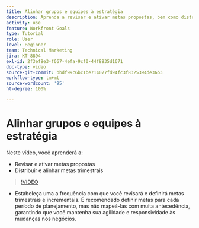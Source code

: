 ```yaml
---
title: Alinhar grupos e equipes à estratégia
description: Aprenda a revisar e ativar metas propostas, bem como distribuir e alinhar metas trimestrais usando o [!DNL   Goals].
activity: use
feature: Workfront Goals
type: Tutorial
role: User
level: Beginner
team: Technical Marketing
jira: KT-8894
exl-id: 2f3ef8e3-f667-4efa-9cf0-44f8835d1671
doc-type: video
source-git-commit: bbdf99c6bc1be714077fd94fc3f8325394de36b3
workflow-type: tm+mt
source-wordcount: '95'
ht-degree: 100%

---
```


# Alinhar grupos e equipes à estratégia

Neste vídeo, você aprenderá a:

* Revisar e ativar metas propostas
* Distribuir e alinhar metas trimestrais

>[!VIDEO](https://video.tv.adobe.com/v/3432161/?quality=12&learn=on&enablevpops=1&captions=por_br)

<!--
Pro-tips graphic
-->

* Estabeleça uma a frequência com que você revisará e definirá metas trimestrais e incrementais. É recomendado definir metas para cada período de planejamento, mas não mapeá-las com muita antecedência, garantindo que você mantenha sua agilidade e responsividade às mudanças nos negócios.
